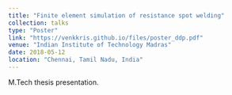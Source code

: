 ```yaml
---
title: "Finite element simulation of resistance spot welding"
collection: talks
type: "Poster"
link: "https://venkkris.github.io/files/poster_ddp.pdf"
venue: "Indian Institute of Technology Madras"
date: 2018-05-12
location: "Chennai, Tamil Nadu, India"
---
```

M.Tech thesis presentation.
